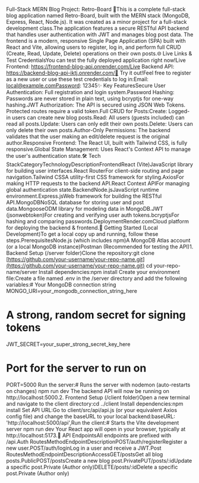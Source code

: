 Full-Stack MERN Blog Project: Retro-Board 🚀This is a complete full-stack blog application named Retro-Board, built with the MERN stack (MongoDB, Express, React, Node.js). It was created as a minor project for a full-stack development class.The application features a secure RESTful API backend that handles user authentication with JWT and manages blog post data. The frontend is a modern, responsive Single Page Application (SPA) built with React and Vite, allowing users to register, log in, and perform full CRUD (Create, Read, Update, Delete) operations on their own posts.🌐 Live Links & Test CredentialsYou can test the fully deployed application right now!Live Frontend: https://frontend-blog-api.onrender.com/Live Backend API: https://backend-blog-api-iktj.onrender.com/🧪 Try it out!Feel free to register as a new user or use these test credentials to log in:Email: local@example.comPassword: 12345✨ Key FeaturesSecure User Authentication: Full registration and login system.Password Hashing: Passwords are never stored in plain text, using bcryptjs for one-way hashing.JWT Authorization: The API is secured using JSON Web Tokens. Protected routes require a valid token.Full CRUD for Posts:Create: Logged-in users can create new blog posts.Read: All users (guests included) can read all posts.Update: Users can only edit their own posts.Delete: Users can only delete their own posts.Author-Only Permissions: The backend validates that the user making an edit/delete request is the original author.Responsive Frontend: The React UI, built with Tailwind CSS, is fully responsive.Global State Management: Uses React's Context API to manage the user's authentication state.🛠️ Tech StackCategoryTechnologyDescriptionFrontendReact (Vite)JavaScript library for building user interfaces.React RouterFor client-side routing and page navigation.Tailwind CSSA utility-first CSS framework for styling.AxiosFor making HTTP requests to the backend API.React Context APIFor managing global authentication state.BackendNode.jsJavaScript runtime environment.Express.jsWeb framework for building the RESTful API.MongoDBNoSQL database for storing user and post data.MongooseODM library for modeling data in MongoDB.JWT (jsonwebtoken)For creating and verifying user auth tokens.bcryptjsFor hashing and comparing passwords.DeploymentRender.comCloud platform for deploying the backend & frontend.🏁 Getting Started (Local Development)To get a local copy up and running, follow these steps.PrerequisitesNode.js (which includes npm)A MongoDB Atlas account (or a local MongoDB instance)Postman (Recommended for testing the API)1. Backend Setup (/server folder)Clone the repository:git clone [https://github.com/your-username/your-repo-name.git](https://github.com/your-username/your-repo-name.git)
cd your-repo-name/server
Install dependencies:npm install
Create your environment file:Create a file named .env in the /server directory and add the following variables:# Your MongoDB connection string
MONGO_URI=your_mongodb_connection_string_here

# A strong, random secret for signing tokens
JWT_SECRET=your_super_strong_secret_key_here

# Port for the server to run on
PORT=5000
Run the server:# Runs the server with nodemon (auto-restarts on changes)
npm run dev
The backend API will now be running on http://localhost:5000.2. Frontend Setup (/client folder)Open a new terminal and navigate to the client directory:cd ../client
Install dependencies:npm install
Set API URL:Go to client/src/api/api.js (or your equivalent Axios config file) and change the baseURL to your local backend:baseURL: 'http://localhost:5000/api',Run the client:# Starts the Vite development server
npm run dev
Your React app will open in your browser, typically at http://localhost:5173.📖 API EndpointsAll endpoints are prefixed with /api.Auth RoutesMethodEndpointDescriptionPOST/auth/registerRegister a new user.POST/auth/loginLog in a user and receive a JWT.Post RoutesMethodEndpointDescriptionAccessGET/postsGet all blog posts.PublicPOST/postsCreate a new blog post.PrivatePUT/posts/:idUpdate a specific post.Private (Author only)DELETE/posts/:idDelete a specific post.Private (Author only)
